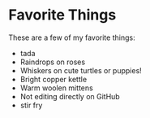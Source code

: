 # Favorite Things

These are a few of my favorite things:

- tada
- Raindrops on roses
- Whiskers on cute turtles or puppies!
- Bright copper kettle
- Warm woolen mittens
- Not editing directly on GitHub
- stir fry
